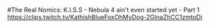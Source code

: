 #The Real Nomics: K.I.S.S - Nebula 4 ain't even started yet - Part 1
https://clips.twitch.tv/KathishBlueFoxOhMyDog-2GlnaZhCC1zmtoDj
